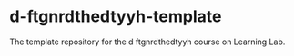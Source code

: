 # d-ftgnrdthedtyyh-template
The template repository for the d ftgnrdthedtyyh course on Learning Lab.
